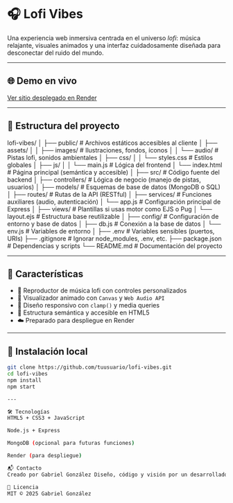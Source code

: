 # 🎧 Lofi Vibes

Una experiencia web inmersiva centrada en el universo *lofi*: música relajante, visuales animados y una interfaz cuidadosamente diseñada para desconectar del ruido del mundo.

---

## 🌐 Demo en vivo

[Ver sitio desplegado en Render](https://lofi-vibes.onrender.com) <!-- Actualiza este enlace cuando lo tengas -->

---

## 📁 Estructura del proyecto

lofi-vibes/
│
├── public/                  # Archivos estáticos accesibles al cliente
│   ├── assets/
│   │   ├── images/          # Ilustraciones, fondos, íconos
│   │   └── audio/           # Pistas lofi, sonidos ambientales
│   ├── css/
│   │   └── styles.css       # Estilos globales
│   ├── js/
│   │   └── main.js          # Lógica del frontend
│   └── index.html           # Página principal (semántica y accesible)
│
├── src/                     # Código fuente del backend
│   ├── controllers/         # Lógica de negocio (manejo de pistas, usuarios)
│   ├── models/              # Esquemas de base de datos (MongoDB o SQL)
│   ├── routes/              # Rutas de la API (RESTful)
│   ├── services/            # Funciones auxiliares (audio, autenticación)
│   └── app.js               # Configuración principal de Express
│
├── views/                   # Plantillas si usas motor como EJS o Pug
│   └── layout.ejs           # Estructura base reutilizable
│
├── config/                  # Configuración de entorno y base de datos
│   ├── db.js                # Conexión a la base de datos
│   └── env.js               # Variables de entorno
│
├── .env                     # Variables sensibles (puertos, URIs)
├── .gitignore               # Ignorar node_modules, .env, etc.
├── package.json             # Dependencias y scripts
└── README.md                # Documentación del proyecto

---

## 🧠 Características

- 🎵 Reproductor de música lofi con controles personalizados
- 🌌 Visualizador animado con `Canvas` y `Web Audio API`
- 📱 Diseño responsivo con `clamp()` y media queries
- 🧩 Estructura semántica y accesible en HTML5
- ☁️ Preparado para despliegue en Render

---

## 🚀 Instalación local

```bash
git clone https://github.com/tuusuario/lofi-vibes.git
cd lofi-vibes
npm install
npm start

---

🛠️ Tecnologías
HTML5 + CSS3 + JavaScript

Node.js + Express

MongoDB (opcional para futuras funciones)

Render (para despliegue)

📬 Contacto
Creado por Gabriel González Diseño, código y visión por un desarrollador apasionado por la estética y la funcionalidad.

📄 Licencia
MIT © 2025 Gabriel González